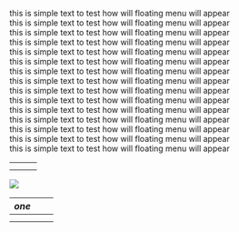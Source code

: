 this is simple text to test how will floating menu will appear</br>
this is simple text to test how will floating menu will appear</br>
this is simple text to test how will floating menu will appear</br>
this is simple text to test how will floating menu will appear</br>
this is simple text to test how will floating menu will appear</br>
this is simple text to test how will floating menu will appear</br>
this is simple text to test how will floating menu will appear</br>
this is simple text to test how will floating menu will appear</br>
this is simple text to test how will floating menu will appear</br>
this is simple text to test how will floating menu will appear</br>
this is simple text to test how will floating menu will appear</br>
this is simple text to test how will floating menu will appear</br>
this is simple text to test how will floating menu will appear</br>
this is simple text to test how will floating menu will appear</br>
this is simple text to test how will floating menu will appear</br>

[](link)

|     |     |     |
|-----|-----|-----|
|     |     |     |
|     |     |     |

![](C:\Users\Viktoria.Bozhko\CK\pics\img-1.jpg)
[](link)

|**_one_**     |     |     |
|-----|-----|-----|
|     |     |     |
|     |     |     |

